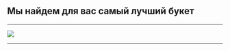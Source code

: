 ## Мы найдем для вас самый лучший букет ##


----------
![](https://firebasestorage.googleapis.com/v0/b/flowersales-471f5.appspot.com/o/web-site/5.5%20Device_Img_1.jpg?alt=media&token=18529c8b-e305-48fd-b913-2546f43c30a8)

----------
